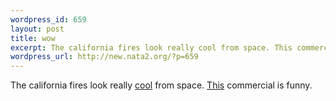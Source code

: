 ```yaml
--- 
wordpress_id: 659
layout: post
title: wow
excerpt: The california fires look really cool from space. This commercial is funny.
wordpress_url: http://new.nata2.org/?p=659
---
```

The california fires look really <A href="http://www.osei.noaa.gov/OSEIiod.html">cool</a> from space. <a href="http://www.boardsmag.com/screeningroom/commercials/812/">This</a> commercial is funny.
